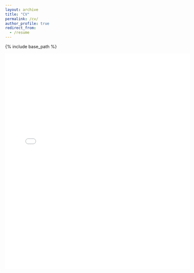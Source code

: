 ```yaml
---
layout: archive
title: "CV"
permalink: /cv/
author_profile: true
redirect_from:
  - /resume
---
```


{% include base_path %}

 <embed src="{{ site.baseurl }}/files/CV_Kathirgamalingam_public.pdf" width="600" height="700" type='application/pdf'> 
